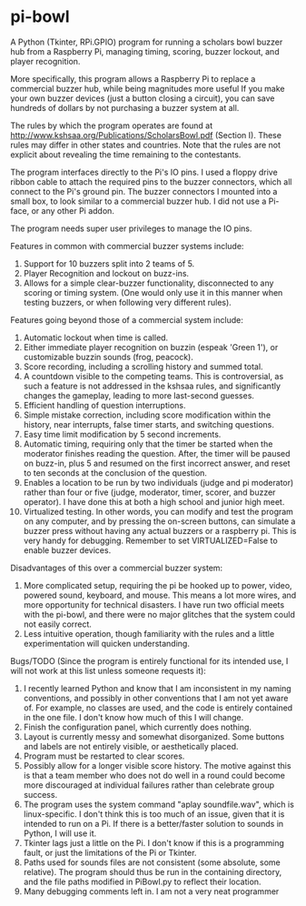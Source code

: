 pi-bowl
=======

A Python (Tkinter, RPi.GPIO) program for running a scholars bowl buzzer hub from a Raspberry Pi, managing timing, scoring, buzzer lockout, and player recognition.

More specifically, this program allows a Raspberry Pi to replace a commercial buzzer hub, while being magnitudes more useful  If you make your own buzzer devices (just a button closing a circuit), you can save hundreds of dollars by not purchasing a buzzer system at all.

The rules by which the program operates are found at http://www.kshsaa.org/Publications/ScholarsBowl.pdf (Section I).  These rules may differ in other states and countries.  Note that the rules are not explicit about revealing the time remaining to the contestants.

The program interfaces directly to the Pi's IO pins.  I used a floppy drive ribbon cable to attach the required pins to the buzzer connectors, which all connect to the Pi's ground pin.  The buzzer connectors I mounted into a small box, to look similar to a commercial buzzer hub.  I did not use a Pi-face, or any other Pi addon.

The program needs super user privileges to manage the IO pins.


Features in common with commercial buzzer systems include:
1. Support for 10 buzzers split into 2 teams of 5.
2. Player Recognition and lockout on buzz-ins.
3. Allows for a simple clear-buzzer functionality, disconnected to any scoring or timing system.  (One would only use it in this manner when testing buzzers, or when following very different rules).


Features going beyond those of a commercial system include:
1. Automatic lockout when time is called.
2. Either immediate player recognition on buzzin (espeak 'Green 1'), or customizable buzzin sounds (frog, peacock).
3. Score recording, including a scrolling history and summed total.
4. A countdown visible to the competing teams.  This is controversial, as such a feature is not addressed in the kshsaa rules, and significantly changes the gameplay, leading to more last-second guesses.
5. Efficient handling of question interruptions.
6. Simple mistake correction, including score modification within the history, near interrupts, false timer starts, and switching questions.
7. Easy time limit modification by 5 second increments.
8. Automatic timing, requiring only that the timer be started when the moderator finishes reading the question.  After, the timer will be paused on buzz-in, plus 5 and resumed on the first incorrect answer, and reset to ten seconds at the conclusion of the question.
9. Enables a location to be run by two individuals (judge and pi moderator) rather than four or five (judge, moderator, timer, scorer, and buzzer operator).  I have done this at both a high school and junior high meet.
10. Virtualized testing.  In other words, you can modify and test the program on any computer, and by pressing the on-screen buttons, can simulate a buzzer press without having any actual buzzers or a raspberry pi.  This is very handy for debugging.  Remember to set VIRTUALIZED=False to enable buzzer devices.
        

Disadvantages of this over a commercial buzzer system:
1. More complicated setup, requiring the pi be hooked up to power, video, powered sound, keyboard, and mouse.  This means a lot more wires, and more opportunity for technical disasters.  I have run two official meets with the pi-bowl, and there were no major glitches that the system could not easily correct.
2. Less intuitive operation, though familiarity with the rules and a little experimentation will quicken understanding.
        

Bugs/TODO (Since the program is entirely functional for its intended use, I will not work at this list unless someone requests it):
1. I recently learned Python and know that I am inconsistent in my naming conventions, and possibly in other conventions that I am not yet aware of.  For example, no classes are used, and the code is entirely contained in the one file.  I don't know how much of this I will change.
2. Finish the configuration panel, which currently does nothing.
3. Layout is currently messy and somewhat disorganized.  Some buttons and labels are not entirely visible, or aesthetically placed.
4. Program must be restarted to clear scores.
5. Possibly allow for a longer visible score history.  The motive against this is that a team member who does not do well in a round could become more discouraged at individual failures rather than celebrate group success.
6. The program uses the system command "aplay soundfile.wav", which is linux-specific.  I don't think this is too much of an issue, given that it is intended to run on a Pi.  If there is a better/faster solution to sounds in Python, I will use it.
7. Tkinter lags just a little on the Pi.  I don't know if this is a programming fault, or just the limitations of the Pi or Tkinter.
8. Paths used for sounds files are not consistent (some absolute, some relative). The program should thus be run in the containing directory, and the file paths modified in PiBowl.py to reflect their location.
9. Many debugging comments left in.  I am not a very neat programmer
